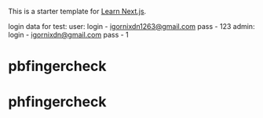 This is a starter template for [Learn Next.js](https://nextjs.org/learn).

login data for test:
user:
login - igornixdn1263@gmail.com
pass - 123
admin:
login - igornixdn@gmail.com
pass - 1
# pbfingercheck
# phfingercheck
